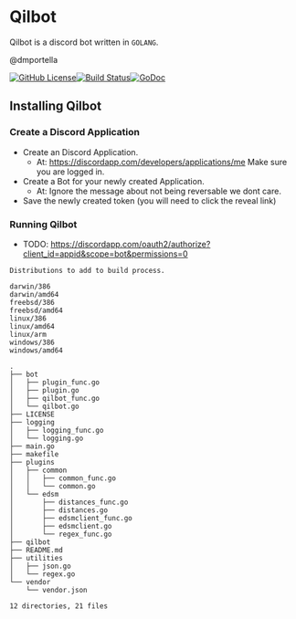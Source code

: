 # Qilbot

Qilbot is a discord bot written in `GOLANG`.

@dmportella

[![GitHub License](https://img.shields.io/packagist/l/doctrine/orm.svg?maxAge=2592000)](https://github.com/dmportella/qilbot)[![Build Status](https://travis-ci.org/dmportella/qilbot.svg?branch=master)](https://travis-ci.org/dmportella/qilbot)[![GoDoc](https://godoc.org/github.com/dmportella/qilbot?status.svg)](https://godoc.org/github.com/dmportella/qilbot)

## Installing Qilbot

### Create a Discord Application

* Create an Discord Application.
  * At: https://discordapp.com/developers/applications/me
    Make sure you are logged in.
* Create a Bot for your newly created Application.
  * At: Ignore the message about not being reversable we dont care.
* Save the newly created token (you will need to click the reveal link)

### Running Qilbot

* TODO: https://discordapp.com/oauth2/authorize?client_id=appid&scope=bot&permissions=0
```
Distributions to add to build process.

darwin/386
darwin/amd64
freebsd/386
freebsd/amd64
linux/386
linux/amd64
linux/arm
windows/386
windows/amd64

.
├── bot
│   ├── plugin_func.go
│   ├── plugin.go
│   ├── qilbot_func.go
│   └── qilbot.go
├── LICENSE
├── logging
│   ├── logging_func.go
│   └── logging.go
├── main.go
├── makefile
├── plugins
│   ├── common
│   │   ├── common_func.go
│   │   └── common.go
│   └── edsm
│       ├── distances_func.go
│       ├── distances.go
│       ├── edsmclient_func.go
│       ├── edsmclient.go
│       └── regex_func.go
├── qilbot
├── README.md
├── utilities
│   ├── json.go
│   └── regex.go
└── vendor
    └── vendor.json

12 directories, 21 files
```
